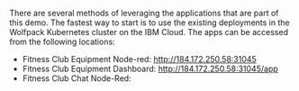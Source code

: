 There are several methods of leveraging the applications that are part of this demo.  The fastest way to start is to use the existing deployments in the Wolfpack Kubernetes cluster on the IBM Cloud.  The apps can be accessed from the following locations:
  - Fitness Club Equipment Node-red: http://184.172.250.58:31045
  - Fitness Club Equipment Dashboard: http://184.172.250.58:31045/app
  - Fitness Club Chat Node-Red:
